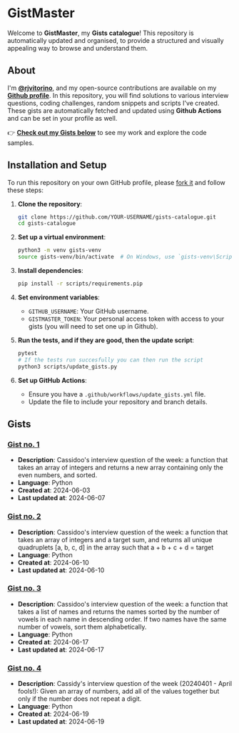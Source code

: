 
# GistMaster

Welcome to **GistMaster**, my **Gists catalogue**!
This repository is automatically updated and organised, to provide a structured and visually appealing way to browse and understand them.

## About

I'm **[@rjvitorino](https://github.com/rjvitorino)**, and my open-source contributions are available on my **[Github profile](https://github.com/rjvitorino)**.
In this repository, you will find solutions to various interview questions, coding challenges, random snippets and scripts I've created.
These gists are automatically fetched and updated using **Github Actions** and can be set in your profile as well. 

👉 **[Check out my Gists below](#gists)** to see my work and explore the code samples.

## Installation and Setup

To run this repository on your own GitHub profile, please [fork it](https://github.com/rjvitorino/gists-catalogue/fork) and follow these steps:

1. **Clone the repository**:
    ```bash
    git clone https://github.com/YOUR-USERNAME/gists-catalogue.git
    cd gists-catalogue
    ```

2. **Set up a virtual environment**:
    ```bash
    python3 -m venv gists-venv
    source gists-venv/bin/activate  # On Windows, use `gists-venv\Scripts\activate`
    ```

3. **Install dependencies**:
    ```bash
    pip install -r scripts/requirements.pip
    ```

4. **Set environment variables**:
    - `GITHUB_USERNAME`: Your GitHub username.
    - `GISTMASTER_TOKEN`: Your personal access token with access to your gists (you will need to set one up in Github).

5. **Run the tests, and if they are good, then the update script**:
    ```bash
    pytest
    # If the tests run succesfully you can then run the script
    python3 scripts/update_gists.py
    ```

6. **Set up GitHub Actions**:
    - Ensure you have a `.github/workflows/update_gists.yml` file.
    - Update the file to include your repository and branch details.


## Gists

### [Gist no. 1](gists/20240603-only_evens-gist/index.md)

* **Description**: Cassidoo's interview question of the week: a function that takes an array of integers and returns a new array containing only the even numbers, and sorted.
* **Language**: Python
* **Created at**: 2024-06-03
* **Last updated at**: 2024-06-07

### [Gist no. 2](gists/20240610-four_sum-gist/index.md)

* **Description**: Cassidoo's interview question of the week: a function that takes an array of integers and a target sum, and returns all unique quadruplets [a, b, c, d] in the array such that a + b + c + d = target
* **Language**: Python
* **Created at**: 2024-06-10
* **Last updated at**: 2024-06-10

### [Gist no. 3](gists/20240617-sort_vowels-gist/index.md)

* **Description**: Cassidoo's interview question of the week: a function that takes a list of names and returns the names sorted by the number of vowels in each name in descending order. If two names have the same number of vowels, sort them alphabetically.
* **Language**: Python
* **Created at**: 2024-06-17
* **Last updated at**: 2024-06-17

### [Gist no. 4](gists/20240619-unique_sum-gist/index.md)

* **Description**: Cassidy's interview question of the week (20240401 - April fools!): Given an array of numbers, add all of the values together but only if the number does not repeat a digit.
* **Language**: Python
* **Created at**: 2024-06-19
* **Last updated at**: 2024-06-19